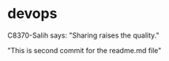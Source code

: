 # devops
C8370-Salih says:
"Sharing raises the quality."

"This is second commit for the readme.md file"
